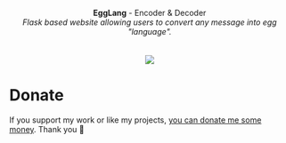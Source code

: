 <p align="center">
	<b>EggLang</b> - Encoder & Decoder
	<br>
 	<i>Flask based website allowing users to convert any message into egg "language".</i>
	<br><br><br>
  <img src="https://user-images.githubusercontent.com/48186982/200584440-1863b373-187d-4123-8500-b14492630b84.png">
</p>

# Donate
If you support my work or like my projects, [you can donate me some money](https://github.com/hXR16F/donate/blob/master/README.md). Thank you 💙
